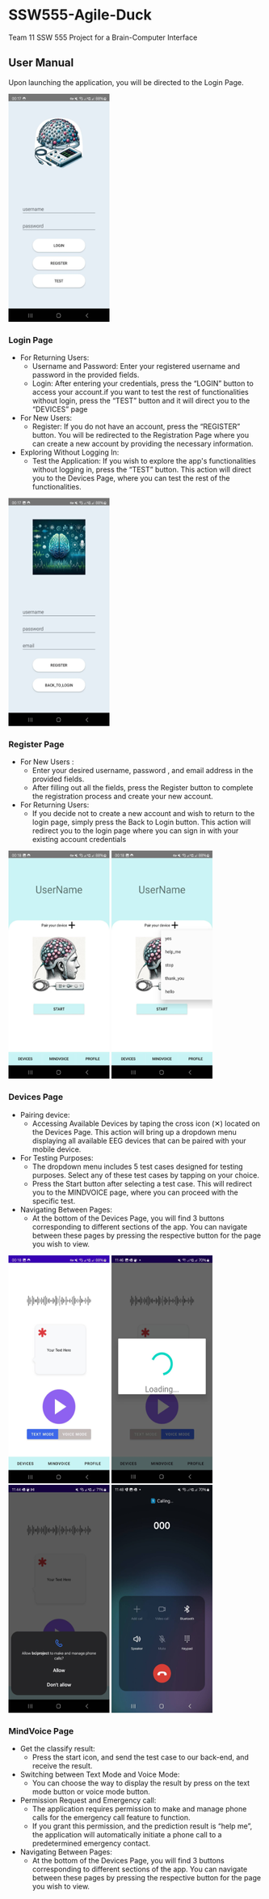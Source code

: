 # SSW555-Agile-Duck
Team 11 SSW 555 Project for a Brain-Computer Interface

## User Manual
Upon launching the application, you will be directed to the Login Page.
<div>
    <img src="images/login.jpg" alt="Example Image" width="200" height="450">
</div>

### Login Page

- For Returning Users:  
    - Username and Password: Enter your registered username and password in the provided fields.  
    - Login: After entering your credentials, press the “LOGIN” button to access your account.if you want to test the rest of functionalities without login, press the “TEST” button and it will direct you to the “DEVICES” page  
- For New Users:  
    - Register: If you do not have an account, press the “REGISTER” button. You will be redirected to the Registration Page where you can create a new account by providing the necessary information.
- Exploring Without Logging In:  
    - Test the Application: If you wish to explore the app's functionalities without logging in, press the “TEST” button. This action will direct you to the Devices Page, where you can test the rest of the functionalities.
    
<div>
    <img src="images/register.jpg" alt="Example Image" width="200" height="450">
</div>

### Register Page
- For New Users :
    - Enter your desired username, password , and email address in the provided fields.
    - After filling out all the fields, press the Register button to complete the registration process and create your new account.
- For Returning Users:
    - If you decide not to create a new account and wish to return to the login page, simply press the Back to Login button. This action will redirect you to the login page where you can sign in with your existing account credentials
<div>
    <img src="images/devices01.jpg" alt="Example Image" width="200" height="450">
    <img src="images/devices02.jpg" alt="Example Image" width="200" height="450">
</div>

### Devices Page
- Pairing device:
    - Accessing Available Devices by taping the cross icon (✕) located on the Devices Page. This action will bring up a dropdown menu displaying all available EEG devices that can be paired with your mobile device.
- For Testing Purposes:
    - The dropdown menu includes 5 test cases designed for testing purposes. Select any of these test cases by tapping on your choice.
    - Press the Start button after selecting a test case. This will redirect you to the MINDVOICE page, where you can proceed with the specific test.
- Navigating Between Pages:
    - At the bottom of the Devices Page, you will find 3 buttons corresponding to different sections of the app. You can navigate between these pages by pressing the respective button for the page you wish to view.
<div>
<img src="images/mindvoice01.jpg" alt="Example Image" width="200" height="450">
<img src="images/mindvoice02.jpg" alt="Example Image" width="200" height="450">
<img src="images/mindvoice03.jpg" alt="Example Image" width="200" height="450">
<img src="images/mindvoice04.jpg" alt="Example Image" width="200" height="450">
</div>

### MindVoice Page
- Get the classify result:
    - Press the start icon, and send the test case to our back-end, and receive the result.
- Switching between Text Mode and Voice Mode:
    - You can choose the way to display the result by press on the text mode button or voice mode button.
- Permission Request and Emergency call:
    - The application requires permission to make and manage phone calls for the emergency call feature to function.
    - If you grant this permission, and the prediction result is “help me”, the application will automatically initiate a phone call to a predetermined emergency contact.
- Navigating Between Pages:
    - At the bottom of the Devices Page, you will find 3 buttons corresponding to different sections of the app. You can navigate between these pages by pressing the respective button for the page you wish to view.

